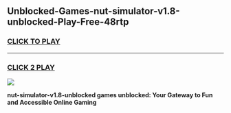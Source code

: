 
## Unblocked-Games-nut-simulator-v1.8-unblocked-Play-Free-48rtp
<h3>
<a href="https://premium76.site?title=nut-simulator-v1.8-unblocked&ref=19M">CLICK TO PLAY</a></h3>
<hr>

<h3>
<a href="https://premium76.site?title=nut-simulator-v1.8-unblocked&ref=19M">CLICK 2 PLAY</a>
  
</h3>

<a href="https://premium76.site?title=nut-simulator-v1.8-unblocked&ref=19M"><img src="https://clearcache.store/games.png"></a>


**nut-simulator-v1.8-unblocked games unblocked: Your Gateway to Fun and Accessible Online Gaming**

